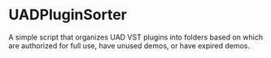 # UADPluginSorter
A simple script that organizes UAD VST plugins into folders based on which are authorized for full use, have unused demos, or have expired demos.
